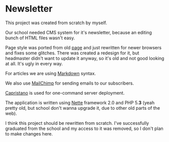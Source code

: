 # Newsletter

This project was created from scratch by myself.

Our school needed CMS system for it's newsletter, because an editing bunch of HTML files wasn't easy.

Page style was ported from old [page](http://www.spse-po.sk/newsletter/2009-10/) and just rewritten for newer browsers and fixes some glitches. There was created a redesign for it, but headmaster didn't want to update it anyway, so it's old and not good looking at all. It's ugly in every way.

For articles we are using [Markdown](http://daringfireball.net/projects/markdown/) syntax.

We also use [MailChimp](http://mailchimp.com/) for sending emails to our subscribers.

[Capristano](http://capistranorb.com/) is used for one-command server deployment.

The application is written using [Nette](http://nette.org) framework 2.0 and PHP 5.**3** (yeah pretty old, but school don't wanna upgrade it, due to other old parts of the web).

I think this project should be rewritten from scratch. I've successfully graduated from the school and my access to it was removed, so I don't plan to make changes here.
